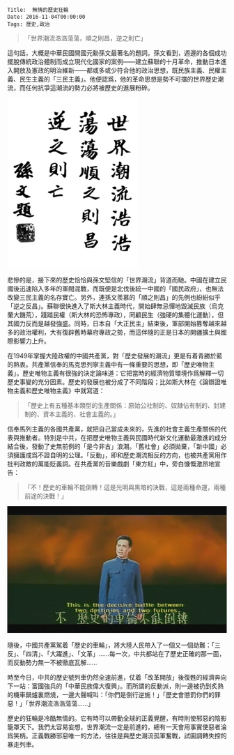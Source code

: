     Title:  無情的歷史狂輪
    Date: 2016-11-04T00:00:00
    Tags: 歷史,政治

<blockquote class="blockquote">
「世界潮流浩浩蕩蕩，順之則昌，逆之則亡」
</blockquote>

這句話，大概是中華民國開國元勳孫文最著名的題詞。孫文看到，週邊的各個成功擺脫傳統政治體制而成立現代化國家的案例——建立蘇聯的十月革命，推動日本進入開放及憲政的明治維新——都或多或少符合他的政治思想，既民族主義、民權主義、民生主義的「三民主義」。他便認爲，他的革命思想是勢不可擋的世界歷史潮流，而任何抗爭這潮流的勢力必將被歷史的進展粉碎。

<img src="/img/shijiechaoliu.jpg" class="figure-img img-fluid img-rounded d-block m-x-auto">

<!-- more -->

悲慘的是，接下來的歷史恰恰與孫文堅信的「世界潮流」背道而馳。中國在建立民國後迅速陷入多年的軍閥混戰，而既便是北伐後統一中國的「國民政府」，也無法改變三民主義的名存實亡。另外，連孫文羨慕的「順之則昌」的先例也紛紛似乎「逆之反昌」。蘇聯很快進入了斯大林主義時代，開始肆無忌憚地毀滅民族（烏克蘭大饑荒），踐踏民權（斯大林的恐怖專政），罔顧民生（強硬的集體化運動），但其國力反而是越發強盛。同時，日本自「大正民主」結束後，軍部開始篡奪越來越多的政治權利，大有復辟舊時幕府專政之勢，而這伴隨的正是日本的開疆擴土與國際影響力上升。

在1949年掌握大陸政權的中國共產黨，對「歷史發展的潮流」更是有着青勝於藍的熱衷。共產黨信奉的馬克思列寧主義中有一條重要的思想，即「歷史唯物主義」。歷史唯物主義有很強的決定論味道：它把當時的經濟物質環境作爲解釋一切歷史事變的充分因素。歷史的發展也被分成了不同階段；比如斯大林在《論辯證唯物主義和歷史唯物主義》中就寫道：

<blockquote class="blockquote">
「歷史上有五種基本類型的生產關係：原始公社制的、奴隸佔有制的、封建制的、資本主義的、社會主義的。」
</blockquote>

信奉馬列主義的各國共產黨，就把自己當成未來的，先進的社會主義生產關係的代表與推動者。特別是中共，在把歷史唯物主義與民國時代新文化運動最激進的成分結合後，發動了史無前例的「是今非古」浪潮。「舊社會」必須拋棄，「新中國」必須擁護成爲不證自明的公理。「反動」，即和歷史潮流相反的方向，也被共產黨用作批判政敵的萬能貶義詞。在共產黨的音樂戲劇「東方紅」中，旁白慷慨激昂地宣告：

<blockquote class="blockquote">
「不！歷史的車輪不能倒轉！這是光明與黑暗的決戰，這是兩種命運，兩種前途的決戰！」
</blockquote>

<img src="/img/lishichelun.jpg" class="img-fluid img-rounded d-block m-x-auto">

隨後，中國共產黨駕着「歷史的車輪」，將大陸人民帶入了一個又一個劫難：「三反」、「四清」、「大躍進」、「文革」……每一次，中共都站在了歷史正確的那一面，而反動勢力無一不被徹底瓦解……

時至今日，中共的歷史號列車仍然全速前進，仗着「改革開放」後復甦的經濟奔向下一站：富國強兵的「中華民族偉大復興」。而所謂的反動派，則一邊被扔到炙熱的機車鍋爐裏燃燒，一邊大聲喊叫：「你們是倒行逆施！」「歷史會懲罰你們的罪惡！」「世界潮流浩浩蕩蕩……」

歷史的狂輪是冷酷無情的。它有時可以帶動全球的正義覺醒，有時則使邪惡的陰影籠罩天下。我們太容易妄想，世界潮流一定是前進的，總有一天會用事實使惡者淪爲笑柄。正義戰勝邪惡唯一的方法，往往是與歷史潮流孤軍奮戰，試圖調轉失控的暴走列車。
